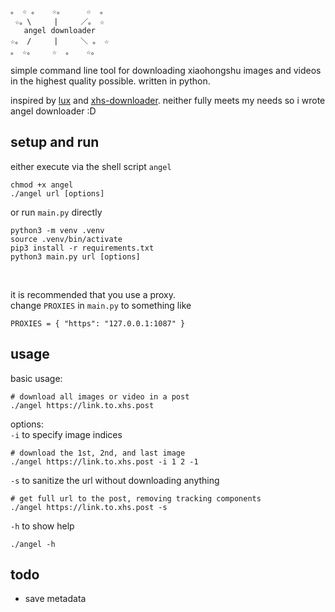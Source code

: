 ```
。 ☆ 。   ☆。     ☆  。
 ☆。\     |     ／。 ☆
   angel downloader
☆。 /     |     ＼ 。 ☆ 
。 ☆。    ☆  。   ☆。

```
simple command line tool for downloading xiaohongshu images and videos in the highest quality possible. written in python.<br>

inspired by [lux](https://github.com/iawia002/lux) and [xhs-downloader](https://github.com/JoeanAmier/XHS-Downloader). neither fully meets my needs so i wrote angel downloader :D<br>

## setup and run
either execute via the shell script `angel`
```
chmod +x angel
./angel url [options]
```
or run `main.py` directly
```
python3 -m venv .venv
source .venv/bin/activate
pip3 install -r requirements.txt
python3 main.py url [options]
```
<br>

it is recommended that you use a proxy.<br>
change `PROXIES` in `main.py` to something like
```
PROXIES = { "https": "127.0.0.1:1087" }
```

## usage
basic usage:
```
# download all images or video in a post
./angel https://link.to.xhs.post
```
options:<br>
`-i` to specify image indices
```
# download the 1st, 2nd, and last image
./angel https://link.to.xhs.post -i 1 2 -1
```
`-s` to sanitize the url without downloading anything
```
# get full url to the post, removing tracking components
./angel https://link.to.xhs.post -s
```
`-h` to show help
```
./angel -h  
```

## todo
- save metadata
